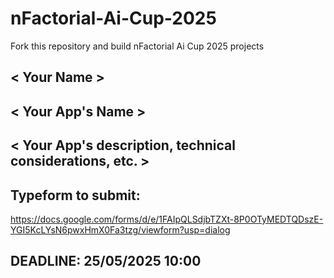 # nFactorial-Ai-Cup-2025
Fork this repository and build nFactorial Ai Cup 2025 projects 

## < Your Name >

## < Your App's Name >

## < Your App's description, technical considerations, etc. >


## Typeform to submit:
https://docs.google.com/forms/d/e/1FAIpQLSdjbTZXt-8P0OTyMEDTQDszE-YGI5KcLYsN6pwxHmX0Fa3tzg/viewform?usp=dialog

## DEADLINE: 25/05/2025 10:00

